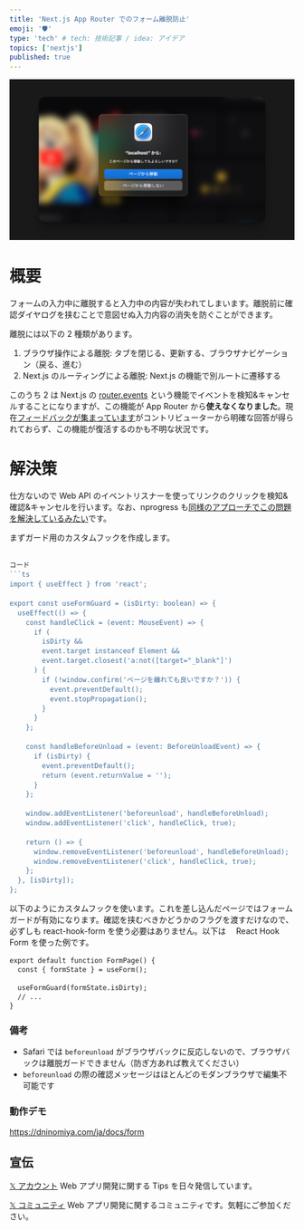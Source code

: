 ```yaml
---
title: 'Next.js App Router でのフォーム離脱防止'
emoji: '🛡️'
type: 'tech' # tech: 技術記事 / idea: アイデア
topics: ['nextjs']
published: true
---
```


![](/images/form-guard.png)

# 概要

フォームの入力中に離脱すると入力中の内容が失われてしまいます。離脱前に確認ダイヤログを挟むことで意図せぬ入力内容の消失を防ぐことができます。

離脱には以下の 2 種類があります。

1. ブラウザ操作による離脱: タブを閉じる、更新する、ブラウザナビゲーション（戻る、進む）
2. Next.js のルーティングによる離脱: Next.js の機能で別ルートに遷移する

このうち 2 は Next.js の [router.events](https://nextjs.org/docs/pages/api-reference/functions/use-router#routerevents) という機能でイベントを検知&キャンセルすることになりますが、この機能が App Router から**使えなくなりました**。現在[フィードバックが集まっています](https://github.com/vercel/next.js/discussions/41934)がコントリビューターから明確な回答が得られておらず、この機能が復活するのかも不明な状況です。

# 解決策

仕方ないので Web API のイベントリスナーを使ってリンクのクリックを検知&確認&キャンセルを行います。なお、nprogress も[同様のアプローチでこの問題を解決しているみたい](https://github.com/vercel/next.js/discussions/41934#discussioncomment-7831337)です。

まずガード用のカスタムフックを作成します。

````ts

コード
```ts
import { useEffect } from 'react';

export const useFormGuard = (isDirty: boolean) => {
  useEffect(() => {
    const handleClick = (event: MouseEvent) => {
      if (
        isDirty &&
        event.target instanceof Element &&
        event.target.closest('a:not([target="_blank"]')
      ) {
        if (!window.confirm('ページを離れても良いですか？')) {
          event.preventDefault();
          event.stopPropagation();
        }
      }
    };

    const handleBeforeUnload = (event: BeforeUnloadEvent) => {
      if (isDirty) {
        event.preventDefault();
        return (event.returnValue = '');
      }
    };

    window.addEventListener('beforeunload', handleBeforeUnload);
    window.addEventListener('click', handleClick, true);

    return () => {
      window.removeEventListener('beforeunload', handleBeforeUnload);
      window.removeEventListener('click', handleClick, true);
    };
  }, [isDirty]);
};
````

以下のようにカスタムフックを使います。これを差し込んだページではフォームガードが有効になります。確認を挟むべきかどうかのフラグを渡すだけなので、 必ずしも react-hook-form を使う必要はありません。以下は　 React Hook Form を使った例です。

```tsx
export default function FormPage() {
  const { formState } = useForm();

  useFormGuard(formState.isDirty);
  // ...
}
```

### 備考

- Safari では `beforeunload` がブラウザバックに反応しないので、ブラウザバックは離脱ガードできません（防ぎ方あれば教えてください）
- `beforeunload` の際の確認メッセージはほとんどのモダンブラウザで編集不可能です

### 動作デモ

https://dninomiya.com/ja/docs/form

## 宣伝

[𝕏 アカウント](https://twitter.com/d151005)
Web アプリ開発に関する Tips を日々発信しています。

[𝕏 コミュニティ](https://twitter.com/i/communities/1720660726174593521)
Web アプリ開発に関するコミュニティです。気軽にご参加ください。
